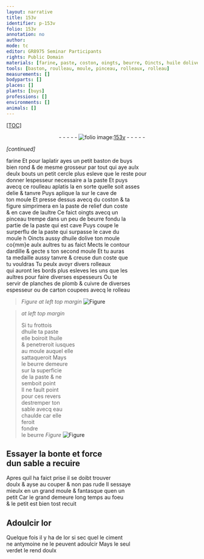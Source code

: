 ```yaml
---
layout: narrative
title: 153v
identifier: p-153v
folio: 153v
annotation: no
author:
mode: tc
editor: GR8975 Seminar Participants
rights: Public Domain
materials: [farine, paste, coston, oingts, beurre, Oincts, huile dolive, ardille, plomb, cuivre, carton, huile, eau, or, ciment, antymoine, verdet]
tools: [baston, roulleau, moule, pinceau, rolleaux, rolleau]
measurements: []
bodyparts: []
places: []
plants: [buys]
professions: []
environments: []
animals: []
---
```


<p><a href="{{ site.baseurl }}/diplomatic/">[TOC]</a></p><div class="folio" align="center">- - - - - <a href="http://gallica.bnf.fr/ark:/12148/btv1b10500001g/f312.image" target="_blank"><img src="https://cu-mkp.github.io/2017-workshop-edition/assets/photo-icon.png" alt="folio image: " style="display:inline-block; margin-bottom:-3px;"/>153v</a> - - - - - </div>  
 
*[continued]*
  
<span class="m">farine</span> Et pour laplatir ayes un petit <span class="tl">baston</span> de <span class="pa">buys</span><br/> bien rond & de mesme grosseur par tout qui aye aulx<br/> deulx bouts un petit cercle plus esleve que le reste pour<br/> donner lespesseur necessaire a la <span class="m">paste</span> Et puys<br/> avecq ce <span class="tl">roulleau</span> aplatis la en sorte quelle soit asses<br/> delie & tanvre Puys aplique la sur le cave de <br/> ton <span class="tl">moule</span> Et presse dessus avecq du <span class="m">coston</span> & ta<br/> figure simprimera en la <span class="m">paste</span> de relief dun coste<br/> & en cave de laultre Ce faict <span class="m">oingts</span> avecq un<br/> <span class="tl">pinceau</span> trempe dans un peu de <span class="m">beurre</span> fondu la<br/> partie de la <span class="m">paste</span> qui est cave Puys coupe le<br/> surperflu de la <span class="m">paste</span> qui surpasse le cave du<br/> <span class="tl">moule</span> <span class="del">h</span> <span class="m">Oincts</span> aussy d<span class="m">huile dolive</span> ton <span class="tl">moule</span><br/> co{mm}e aulx aultres tu as faict Mects le contour<br/> d<span class="m">ardille</span> & gecte <span class="del">s</span> ton second <span class="tl">moule</span> Et tu auras<br/> ta medaille aussy tanvre & creuse dun coste que<br/> tu vouldras Tu peulx avoyr divers <span class="tl">rolleaux</span><br/> qui auront les bords plus esleves les uns que les<br/> aultres pour faire diverses espesseurs Ou te<br/> servir de planches de <span class="m">plomb</span> & <span class="m">cuivre</span> de diverses<br/> espesseur ou de <span class="m">carton</span> coupees avecq le <span class="tl">rolleau</span>
 
> *Figure*
> *at left top margin*
> <a href="https://drive.google.com/open?id=0B9-oNrvWdlO5czR5TF9scDhsSG8" target="_blank"><img src="https://cu-mkp.github.io/GR8975-edition/assets/photo-icon.png" alt="Figure" style="display:inline-block; margin-bottom:-3px;"/></a>
 
> *at left top margin*
> 
> 
>  Si tu frottois<br/> d<span class="m">huile</span> ta <span class="m">paste</span><br/> elle boiroit l<span class="m">huile</span><br/> & penetreroit iusques<br/> au <span class="tl">moule</span> auquel elle<br/> sattaqueroit Mays<br/> le <span class="m">beurre</span> demeure<br/> sur la superficie<br/> de la <span class="m">paste</span> & ne<br/> semboit point<br/> Il ne fault point<br/> pour ces revers<br/> destremper ton<br/> sable avecq <span class="m">eau</span><br/> chaulde car elle<br/> feroit<br/> fondre<br/> le <span class="m">beurre</span> 
> *Figure*
> <a href="https://drive.google.com/open?id=0B9-oNrvWdlO5c3FRZnZSMnU1Njg" target="_blank"><img src="https://cu-mkp.github.io/GR8975-edition/assets/photo-icon.png" alt="Figure" style="display:inline-block; margin-bottom:-3px;"/></a>
 
 
 
  

## Essayer la bonte et force<br/> dun sable a recuire 

 
Apres quil ha faict prise il se doibt trouver<br/> doulx & ayse au couper & non pas rude Il sessaye<br/> mieulx en un grand <span class="tl">moule</span> & fantasque quen un<br/> petit Car le grand demeure long temps au foeu<br/> & le petit est bien tost recuit
 
 
  

## Adoulcir l<span class="m">or</span>

 
Quelque fois il y ha de l<span class="m">or</span> si sec que<span class="del">l</span> le <span class="m">ciment</span><br/> ne <span class="m">antymoine</span> ne le peuvent adoulcir Mays le seul<br/> <span class="m">verdet</span> le rend doulx
 
